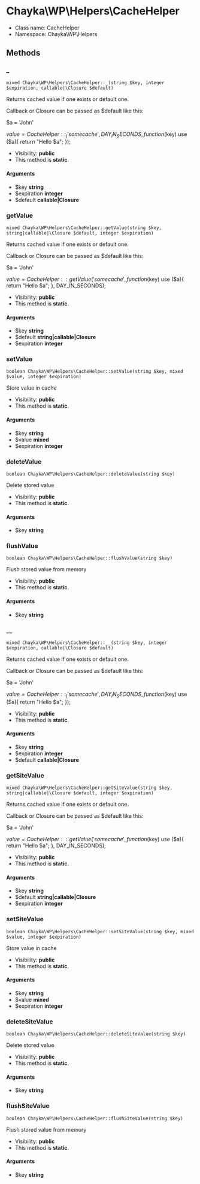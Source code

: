 Chayka\WP\Helpers\CacheHelper
===============






* Class name: CacheHelper
* Namespace: Chayka\WP\Helpers







Methods
-------


### _

    mixed Chayka\WP\Helpers\CacheHelper::_(string $key, integer $expiration, callable|\Closure $default)

Returns cached value if one exists or default one.

Callback or Closure can be passed as $default like this:

$a = 'John'

$value = CacheHelper::_('some cache', DAY_IN_SECONDS, function($key) use ($a){
     return "Hello $a";
});

* Visibility: **public**
* This method is **static**.


#### Arguments
* $key **string**
* $expiration **integer**
* $default **callable|Closure**



### getValue

    mixed Chayka\WP\Helpers\CacheHelper::getValue(string $key, string|callable|\Closure $default, integer $expiration)

Returns cached value if one exists or default one.

Callback or Closure can be passed as $default like this:

$a = 'John'

$value = CacheHelper::getValue('some cache', function($key) use ($a){
     return "Hello $a";
}, DAY_IN_SECONDS);

* Visibility: **public**
* This method is **static**.


#### Arguments
* $key **string**
* $default **string|callable|Closure**
* $expiration **integer**



### setValue

    boolean Chayka\WP\Helpers\CacheHelper::setValue(string $key, mixed $value, integer $expiration)

Store value in cache



* Visibility: **public**
* This method is **static**.


#### Arguments
* $key **string**
* $value **mixed**
* $expiration **integer**



### deleteValue

    boolean Chayka\WP\Helpers\CacheHelper::deleteValue(string $key)

Delete stored value



* Visibility: **public**
* This method is **static**.


#### Arguments
* $key **string**



### flushValue

    boolean Chayka\WP\Helpers\CacheHelper::flushValue(string $key)

Flush stored value from memory



* Visibility: **public**
* This method is **static**.


#### Arguments
* $key **string**



### __

    mixed Chayka\WP\Helpers\CacheHelper::__(string $key, integer $expiration, callable|\Closure $default)

Returns cached value if one exists or default one.

Callback or Closure can be passed as $default like this:

$a = 'John'

$value = CacheHelper::_('some cache', DAY_IN_SECONDS, function($key) use ($a){
     return "Hello $a";
});

* Visibility: **public**
* This method is **static**.


#### Arguments
* $key **string**
* $expiration **integer**
* $default **callable|Closure**



### getSiteValue

    mixed Chayka\WP\Helpers\CacheHelper::getSiteValue(string $key, string|callable|\Closure $default, integer $expiration)

Returns cached value if one exists or default one.

Callback or Closure can be passed as $default like this:

$a = 'John'

$value = CacheHelper::getValue('some cache', function($key) use ($a){
     return "Hello $a";
}, DAY_IN_SECONDS);

* Visibility: **public**
* This method is **static**.


#### Arguments
* $key **string**
* $default **string|callable|Closure**
* $expiration **integer**



### setSiteValue

    boolean Chayka\WP\Helpers\CacheHelper::setSiteValue(string $key, mixed $value, integer $expiration)

Store value in cache



* Visibility: **public**
* This method is **static**.


#### Arguments
* $key **string**
* $value **mixed**
* $expiration **integer**



### deleteSiteValue

    boolean Chayka\WP\Helpers\CacheHelper::deleteSiteValue(string $key)

Delete stored value



* Visibility: **public**
* This method is **static**.


#### Arguments
* $key **string**



### flushSiteValue

    boolean Chayka\WP\Helpers\CacheHelper::flushSiteValue(string $key)

Flush stored value from memory



* Visibility: **public**
* This method is **static**.


#### Arguments
* $key **string**


